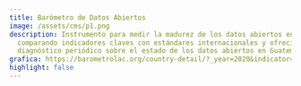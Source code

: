 ```yaml
---
title: Barómetro de Datos Abiertos
image: /assets/cms/p1.png
description: Instrumento para medir la madurez de los datos abiertos en el país,
  comparando indicadores claves con estándares internacionales y ofreciendo un
  diagnóstico periódico sobre el estado de los datos abiertos en Guatemala.
grafica: https://barometrolac.org/country-detail/?_year=2020&indicator=ODB&detail=GTM
highlight: false
---
```

